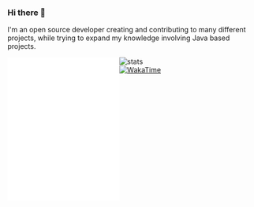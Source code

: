 ### Hi there 👋

I'm an open source developer creating and contributing to many different projects, while trying to expand my knowledge involving Java based projects.

[<img align="left" width="45%" alt="metrics" src="github-metrics.svg">](#)
[<img align="left" width="50%" alt="stats" src="https://github-readme-stats.vercel.app/api?username=kaivian&show_icons=true&title_color=0366d6&icon_color=818990&bg_color=0d1117&hide_border=true&rank_icon=percentile&hide=stars,commits,prs,issues,contribs&show=reviews,discussions_started,discussions_answered,prs_merged,prs_merged_percentage&theme=dark#gh-dark-mode-only">](#)
[![WakaTime](https://github-readme-stats.vercel.app/api/wakatime?username=Kaivian&layout=compact&show_icons=true&title_color=0366d6&icon_color=818990&bg_color=0d1117&hide_border=true&theme=dark)](https://wakatime.com/@Kaivian)
